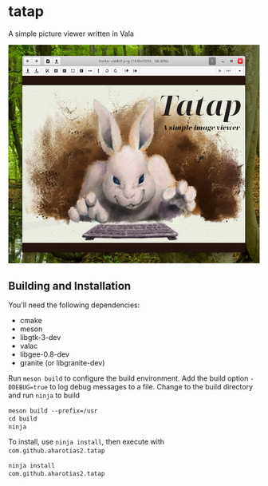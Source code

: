 # tatap
A simple picture viewer written in Vala

![Screenshot](tatap-screenshot.jpg "Screenshot")

## Building and Installation
You'll need the following dependencies:

* cmake
* meson
* libgtk-3-dev
* valac
* libgee-0.8-dev
* granite (or libgranite-dev)

Run `meson build` to configure the build environment. Add the build option `-DDEBUG=true` to log debug messages to a file. Change to the build directory and run `ninja` to build

    meson build --prefix=/usr
    cd build
    ninja

To install, use `ninja install`, then execute with `com.github.aharotias2.tatap`

    ninja install
    com.github.aharotias2.tatap
